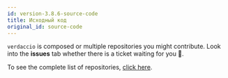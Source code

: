 ```yaml
---
id: version-3.8.6-source-code
title: Исходный код
original_id: source-code
---
```


`verdaccio` is composed or multiple repositories you might contribute. Look into the **issues** tab whether there is a ticket waiting for you 🤠.

To see the complete list of repositories, [click here](https://github.com/verdaccio/verdaccio/wiki/Repositories).